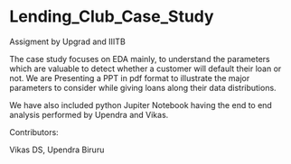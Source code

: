 # Lending_Club_Case_Study

Assigment by Upgrad and IIITB

The case study focuses on EDA mainly, to understand the parameters which are valuable to detect whether a customer will default their loan or not. We are Presenting a PPT in pdf format to illustrate the major parameters to consider while giving loans along their data distributions. 

We have also included python Jupiter Notebook having the end to end analysis performed by Upendra and Vikas.

Contributors:

Vikas DS,
Upendra Biruru
